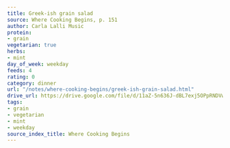 ```yaml
---
title: Greek-ish grain salad
source: Where Cooking Begins, p. 151
author: Carla Lalli Music
protein:
- grain
vegetarian: true
herbs:
- mint
day_of_week: weekday
feeds: 4
rating: 0
category: dinner
url: "/notes/where-cooking-begins/greek-ish-grain-salad.html"
drive_url: https://drive.google.com/file/d/11aZ-5n636J-dBL7exj5OPpRNDVwJ_Rqk/view?usp=drive_link
tags:
- grain
- vegetarian
- mint
- weekday
source_index_title: Where Cooking Begins
---
```



